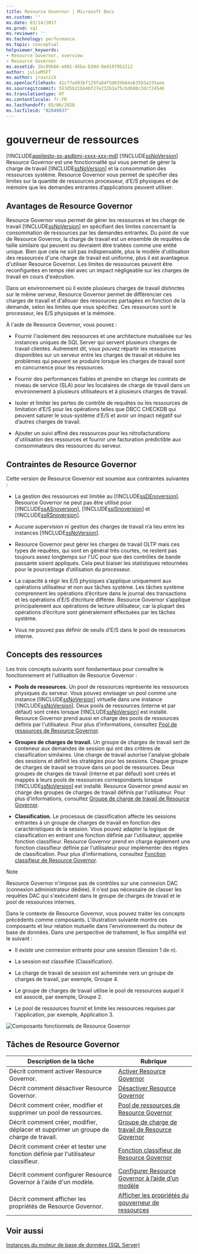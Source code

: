 ```yaml
---
title: Resource Governor | Microsoft Docs
ms.custom: ''
ms.date: 03/14/2017
ms.prod: sql
ms.reviewer: ''
ms.technology: performance
ms.topic: conceptual
helpviewer_keywords:
- Resource Governor, overview
- Resource Governor
ms.assetid: 2bc89b66-e801-45ba-b30d-8ed197052212
author: julieMSFT
ms.author: jrasnick
ms.openlocfilehash: 41c77ad93bf129fa84f5d039b64a63593a335aee
ms.sourcegitcommit: 553d5b21bb4bf27e232b3af5cbdb80c3dcf24546
ms.translationtype: HT
ms.contentlocale: fr-FR
ms.lasthandoff: 05/06/2020
ms.locfileid: "82849837"
---
```

# <a name="resource-governor"></a>gouverneur de ressources
[!INCLUDE[appliesto-ss-asdbmi-xxxx-xxx-md](../../includes/appliesto-ss-asdbmi-xxxx-xxx-md.md)]
  [!INCLUDE[ssNoVersion](../../includes/ssnoversion-md.md)] Resource Governor est une fonctionnalité qui vous permet de gérer la charge de travail [!INCLUDE[ssNoVersion](../../includes/ssnoversion-md.md)] et la consommation des ressources système. Resource Governor vous permet de spécifier des limites sur la quantité de ressources processeur, d’E/S physiques et de mémoire que les demandes entrantes d’applications peuvent utiliser.  
  
## <a name="benefits-of-resource-governor"></a>Avantages de Resource Governor  
 Resource Governor vous permet de gérer les ressources et les charge de travail [!INCLUDE[ssNoVersion](../../includes/ssnoversion-md.md)] en spécifiant des limites concernant la consommation de ressources par les demandes entrantes. Du point de vue de Resource Governor, la charge de travail est un ensemble de requêtes de taille similaire qui peuvent ou devraient être traitées comme une entité unique. Bien que cela ne soit pas indispensable, plus le modèle d'utilisation des ressources d'une charge de travail est uniforme, plus il est avantageux d'utiliser Resource Governor. Les limites de ressources peuvent être reconfigurées en temps réel avec un impact négligeable sur les charges de travail en cours d'exécution.  
  
 Dans un environnement où il existe plusieurs charges de travail distinctes sur le même serveur, Resource Governor permet de différencier ces charges de travail et d'allouer des ressources partagées en fonction de la demande, selon les limites que vous spécifiez. Ces ressources sont le processeur, les E/S physiques et la mémoire.  
  
 À l'aide de Resource Governor, vous pouvez :  
  
-   Fournir l'isolement des ressources et une architecture mutualisée sur les instances uniques de SQL Server qui servent plusieurs charges de travail clientes. Autrement dit, vous pouvez répartir les ressources disponibles sur un serveur entre les charges de travail et réduire les problèmes qui peuvent se produire lorsque les charges de travail sont en concurrence pour les ressources.  
  
-   Fournir des performances fiables et prendre en charge les contrats de niveau de service (SLA) pour les locataires de charge de travail dans un environnement à plusieurs utilisateurs et à plusieurs charges de travail.  
  
-   Isoler et limiter les pertes de contrôle de requêtes ou les ressources de limitation d’E/S pour les opérations telles que DBCC CHECKDB qui peuvent saturer le sous-système d’E/S et avoir un impact négatif sur d’autres charges de travail.  
  
-   Ajouter un suivi affiné des ressources pour les rétrofacturations d'utilisation des ressources et fournir une facturation prédictible aux consommateurs des ressources du serveur.  
  
## <a name="resource-governor-constraints"></a>Contraintes de Resource Governor  
 Cette version de Resource Governor est soumise aux contraintes suivantes :  
  
-   La gestion des ressources est limitée au [!INCLUDE[ssDEnoversion](../../includes/ssdenoversion-md.md)]. Resource Governor ne peut pas être utilisé pour [!INCLUDE[ssASnoversion](../../includes/ssasnoversion-md.md)], [!INCLUDE[ssISnoversion](../../includes/ssisnoversion-md.md)] et [!INCLUDE[ssRSnoversion](../../includes/ssrsnoversion-md.md)].  
  
-   Aucune supervision ni gestion des charges de travail n’a lieu entre les instances [!INCLUDE[ssNoVersion](../../includes/ssnoversion-md.md)].  
  
-   Resource Governor peut gérer les charges de travail OLTP mais ces types de requêtes, qui sont en général très courtes, ne restent pas toujours assez longtemps sur l'UC pour que des contrôles de bande passante soient appliqués. Cela peut biaiser les statistiques retournées pour le pourcentage d’utilisation du processeur.  
  
-   La capacité à régir les E/S physiques s’applique uniquement aux opérations utilisateur et non aux tâches système. Les tâches système comprennent les opérations d’écriture dans le journal des transactions et les opérations d’E/S d’écriture différée. Resource Governor s’applique principalement aux opérations de lecture utilisateur, car la plupart des opérations d’écriture sont généralement effectuées par les tâches système.  
  
-   Vous ne pouvez pas définir de seuils d’E/S dans le pool de ressources interne.  
  
## <a name="resource-concepts"></a>Concepts des ressources  
 Les trois concepts suivants sont fondamentaux pour connaître le fonctionnement et l'utilisation de Resource Governor :  
  
-   **Pools de ressources.** Un pool de ressources représente les ressources physiques du serveur. Vous pouvez envisager un pool comme une instance [!INCLUDE[ssNoVersion](../../includes/ssnoversion-md.md)] virtuelle dans une instance [!INCLUDE[ssNoVersion](../../includes/ssnoversion-md.md)]. Deux pools de ressources (interne et par défaut) sont créés lorsque [!INCLUDE[ssNoVersion](../../includes/ssnoversion-md.md)] est installé. Resource Governor prend aussi en charge des pools de ressources définis par l'utilisateur. Pour plus d’informations, consultez [Pool de ressources de Resource Governor](../../relational-databases/resource-governor/resource-governor-resource-pool.md).  
  
-   **Groupes de charges de travail.** Un groupe de charges de travail sert de conteneur aux demandes de session qui ont des critères de classification similaires. Une charge de travail autorise l'analyse globale des sessions et définit les stratégies pour les sessions. Chaque groupe de charges de travail se trouve dans un pool de ressources. Deux groupes de charges de travail (interne et par défaut) sont créés et mappés à leurs pools de ressources correspondants lorsque [!INCLUDE[ssNoVersion](../../includes/ssnoversion-md.md)] est installé. Resource Governor prend aussi en charge des groupes de charges de travail définis par l'utilisateur. Pour plus d’informations, consultez [Groupe de charge de travail de Resource Governor](../../relational-databases/resource-governor/resource-governor-workload-group.md).  
  
-   **Classification.** Le processus de classification affecte les sessions entrantes à un groupe de charges de travail en fonction des caractéristiques de la session. Vous pouvez adapter la logique de classification en entrant une fonction définie par l'utilisateur, appelée fonction classifieur. Resource Governor prend en charge également une fonction classifieur définie par l'utilisateur pour implémenter des règles de classification. Pour plus d’informations, consultez [Fonction classifieur de Resource Governor](../../relational-databases/resource-governor/resource-governor-classifier-function.md).  
  
> [!NOTE]  
>  Resource Governor n'impose pas de contrôles sur une connexion DAC (connexion administrateur dédiée). Il n'est pas nécessaire de classer les requêtes DAC qui s'exécutent dans le groupe de charges de travail et le pool de ressources internes.  
  
 Dans le contexte de Resource Governor, vous pouvez traiter les concepts précédents comme composants. L'illustration suivante montre ces composants et leur relation mutuelle dans l'environnement du moteur de base de données. Dans une perspective de traitement, le flux simplifié est le suivant :  
  
-   Il existe une connexion entrante pour une session (Session 1 de *n*).  
  
-   La session est classifiée (Classification).  
  
-   La charge de travail de session est acheminée vers un groupe de charges de travail, par exemple, Groupe 4.  
  
-   Le groupe de charges de travail utilise le pool de ressources auquel il est associé, par exemple, Groupe 2.  
  
-   Le pool de ressources fournit et limite les ressources requises par l'application, par exemple, Application 3.  
  
 ![Composants fonctionnels de Resource Governor](../../relational-databases/resource-governor/media/rg-basic-funct-components.gif "Composants fonctionnels de Resource Governor")  
  
## <a name="resource-governor-tasks"></a>Tâches de Resource Governor  
  
|Description de la tâche|Rubrique|  
|----------------------|-----------|  
|Décrit comment activer Resource Governor.|[Activer Resource Governor](../../relational-databases/resource-governor/enable-resource-governor.md)|  
|Décrit comment désactiver Resource Governor.|[Désactiver Resource Governor](../../relational-databases/resource-governor/disable-resource-governor.md)|  
|Décrit comment créer, modifier et supprimer un pool de ressources.|[Pool de ressources de Resource Governor](../../relational-databases/resource-governor/resource-governor-resource-pool.md)|  
|Décrit comment créer, modifier, déplacer et supprimer un groupe de charge de travail.|[Groupe de charge de travail de Resource Governor](../../relational-databases/resource-governor/resource-governor-workload-group.md)|  
|Décrit comment créer et tester une fonction définie par l'utilisateur classifieur.|[Fonction classifieur de Resource Governor](../../relational-databases/resource-governor/resource-governor-classifier-function.md)|  
|Décrit comment configurer Resource Governor à l'aide d'un modèle.|[Configurer Resource Governor à l’aide d’un modèle](../../relational-databases/resource-governor/configure-resource-governor-using-a-template.md)|  
|Décrit comment afficher les propriétés de Resource Governor.|[Afficher les propriétés du gouverneur de ressources](../../relational-databases/resource-governor/view-resource-governor-properties.md)|  
  
## <a name="see-also"></a>Voir aussi  
 [Instances du moteur de base de données &#40;SQL Server&#41;](../../database-engine/configure-windows/database-engine-instances-sql-server.md)  
  
  

